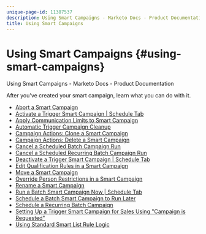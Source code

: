 ```yaml
---
unique-page-id: 11387537
description: Using Smart Campaigns - Marketo Docs - Product Documentation
title: Using Smart Campaigns
---
```


# Using Smart Campaigns {#using-smart-campaigns}

Using Smart Campaigns - Marketo Docs - Product Documentation

After you've created your smart campaign, learn what you can do with it.

* [Abort a Smart Campaign](using-smart-campaigns/abort-a-smart-campaign.md)
* [Activate a Trigger Smart Campaign | Schedule Tab](using-smart-campaigns/activate-a-trigger-smart-campaign-|-schedule-tab.md)
* [Apply Communication Limits to Smart Campaign](using-smart-campaigns/apply-communication-limits-to-smart-campaign.md)
* [Automatic Trigger Campaign Cleanup](using-smart-campaigns/automatic-trigger-campaign-cleanup.md)
* [Campaign Actions: Clone a Smart Campaign](using-smart-campaigns/campaign-actions-clone-a-smart-campaign.md)
* [Campaign Actions: Delete a Smart Campaign](using-smart-campaigns/campaign-actions-delete-a-smart-campaign.md)
* [Cancel a Scheduled Batch Campaign Run](using-smart-campaigns/cancel-a-scheduled-batch-campaign-run.md)
* [Cancel a Scheduled Recurring Batch Campaign Run](using-smart-campaigns/cancel-a-scheduled-recurring-batch-campaign-run.md)
* [Deactivate a Trigger Smart Campaign | Schedule Tab](using-smart-campaigns/deactivate-a-trigger-smart-campaign-|-schedule-tab.md)
* [Edit Qualification Rules in a Smart Campaign](using-smart-campaigns/edit-qualification-rules-in-a-smart-campaign.md)
* [Move a Smart Campaign](using-smart-campaigns/move-a-smart-campaign.md)
* [Override Person Restrictions in a Smart Campaign](using-smart-campaigns/override-person-restrictions-in-a-smart-campaign.md)
* [Rename a Smart Campaign](using-smart-campaigns/rename-a-smart-campaign.md)
* [Run a Batch Smart Campaign Now | Schedule Tab](using-smart-campaigns/run-a-batch-smart-campaign-now-|-schedule-tab.md)
* [Schedule a Batch Smart Campaign to Run Later](using-smart-campaigns/schedule-a-batch-smart-campaign-to-run-later.md)
* [Schedule a Recurring Batch Campaign](using-smart-campaigns/schedule-a-recurring-batch-campaign.md)
* [Setting Up a Trigger Smart Campaign for Sales Using "Campaign is Requested"](using-smart-campaigns/setting-up-a-trigger-smart-campaign-for-sales-using-"campaign-is-requested".md)
* [Using Standard Smart List Rule Logic](using-smart-campaigns/using-standard-smart-list-rule-logic.md)

